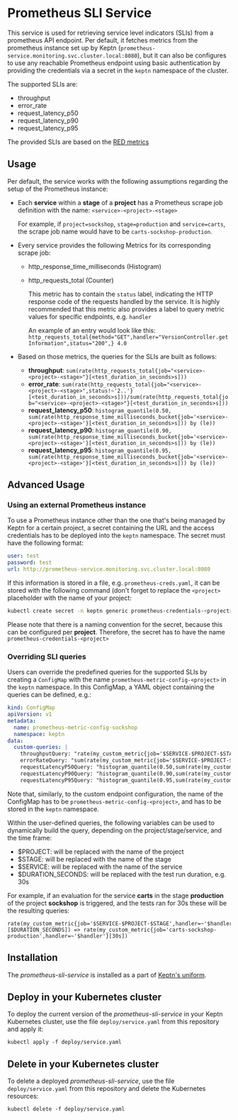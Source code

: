# Prometheus SLI Service

This service is used for retrieving service level indicators (SLIs) from a prometheus API endpoint. Per default, it fetches metrics from the prometheus instance set up by Keptn
(`prometheus-service.monitoring.svc.cluster.local:8080`), but it can also be configures to use any reachable Prometheus endpoint using basic authentication by providing the credentials
via a secret in the `keptn` namespace of the cluster.

The supported SLIs are:

 - throughput
 - error_rate
 - request_latency_p50
 - request_latency_p90
 - request_latency_p95
 
The provided SLIs are based on the [RED metrics](https://grafana.com/files/grafanacon_eu_2018/Tom_Wilkie_GrafanaCon_EU_2018.pdf)

## Usage 

Per default, the service works with the following assumptions regarding the setup of the Prometheus instance:

 - Each **service** within a **stage** of a **project** has a Prometheus scrape job definition with the name: `<service>-<project>-<stage>`

    For example, if `project=sockshop`, `stage=production` and `service=carts`, the scrape job name would have to be `carts-sockshop-production`.
    
 - Every service provides the following Metrics for its corresponding scrape job:
     - http_response_time_milliseconds (Histogram)
     - http_requests_total (Counter)
     
       This metric has to contain the `status` label, indicating the HTTP response code of the requests handled by the service.
       It is highly recommended that this metric also provides a label to query metric values for specific endpoints, e.g. `handler`
       
       An example of an entry would look like this: `http_requests_total{method="GET",handler="VersionController.getInformation",status="200",} 4.0`
       
 - Based on those metrics, the queries for the SLIs are built as follows:
 
   - **throughput**: `sum(rate(http_requests_total{job="<service>-<project>-<stage>"}[<test_duration_in_seconds>s]))`
   - **error_rate**: `sum(rate(http_requests_total{job="<service>-<project>-<stage>",status!~'2..'}[<test_duration_in_seconds>s]))/sum(rate(http_requests_total{job="<service>-<project>-<stage>"}[<test_duration_in_seconds>s]))`
   - **request_latency_p50**: `histogram_quantile(0.50, sum(rate(http_response_time_milliseconds_bucket{job='<service>-<project>-<stage>'}[<test_duration_in_seconds>s])) by (le))`
   - **request_latency_p90**: `histogram_quantile(0.90, sum(rate(http_response_time_milliseconds_bucket{job='<service>-<project>-<stage>'}[<test_duration_in_seconds>s])) by (le))`
   - **request_latency_p95**: `histogram_quantile(0.95, sum(rate(http_response_time_milliseconds_bucket{job='<service>-<project>-<stage>'}[<test_duration_in_seconds>s])) by (le))` 
   
## Advanced Usage

### Using an external Prometheus instance
To use a Prometheus instance other than the one that's being managed by Keptn for a certain project, a secret containing the URL and the access credentials has to be deployed into the `keptn` namespace. The secret must have the following format:

```yaml
user: test
password: test
url: http://prometheus-service.monitoring.svc.cluster.local:8080
```

If this information is stored in a file, e.g. `prometheus-creds.yaml`, it can be stored with the following command (don't forget to replace the `<project>` placeholder with the name of your project:

```bash
kubectl create secret -n keptn generic prometheus-credentials-<project> --from-file=prometheus-credentials=./mock_secret.yaml
```

Please note that there is a naming convention for the secret, because this can be configured per **project**. Therefore, the secret has to have the name `prometheus-credentials-<project>`


### Overriding SLI queries

Users can override the predefined queries for the supported SLIs by creating a `ConfigMap` with the name `prometheus-metric-config-<project>` in the `keptn` namespace.
In this ConfigMap, a YAML object containing the queries can be defined, e.g.:

```yaml
kind: ConfigMap
apiVersion: v1
metadata:
  name: prometheus-metric-config-sockshop
  namespace: keptn
data:
  custom-queries: |
    throughputQuery: "rate(my_custom_metric{job='$SERVICE-$PROJECT-$STAGE',handler=~'$handler'}[$DURATION_SECONDS])"
    errorRateQuery: "sum(rate(my_custom_metric{job='$SERVICE-$PROJECT-$STAGE',handler=~'$handler',status!~'2..'}[1s]))/sum(rate(my_custom_metric{job='$SERVICE-$PROJECT-$STAGE',handler=~'$handler'}[$DURATION_SECONDS]))"
    requestLatencyP50Query: "histogram_quantile(0.50,sum(rate(my_custom_response_time_metric{job='$SERVICE-$PROJECT-$STAGE'}[$DURATION_SECONDS]))by(le))"
    requestLatencyP90Query: "histogram_quantile(0.90,sum(rate(my_custom_response_time_metric{job='$SERVICE-$PROJECT-$STAGE'}[$DURATION_SECONDS]))by(le))"
    requestLatencyP95Query: "histogram_quantile(0.95,sum(rate(my_custom_response_time_metric{job='$SERVICE-$PROJECT-$STAGE'}[$DURATION_SECONDS]))by(le))"
```

Note that, similarly, to the custom endpoint configuration, the name of the ConfigMap has to be `prometheus-metric-config-<project>`, and has to be stored in the `keptn` namespace.

Within the user-defined queries, the following variables can be used to dynamically build the query, depending on the project/stage/service, and the time frame:

- $PROJECT: will be replaced with the name of the project
- $STAGE: will be replaced with the name of the stage
- $SERVICE: will be replaced with the name of the service
- $DURATION_SECONDS: will be replaced with the test run duration, e.g. 30s

For example, if an evaluation for the service **carts**  in the stage **production** of the project **sockshop** is triggered, and the tests ran for 30s these will be the resulting queries:

```
rate(my_custom_metric{job='$SERVICE-$PROJECT-$STAGE',handler=~'$handler'}[$DURATION_SECONDS]) => rate(my_custom_metric{job='carts-sockshop-production',handler=~'$handler'}[30s])
```

## Installation

The *prometheus-sli-service* is installed as a part of [Keptn's uniform](https://keptn.sh).

## Deploy in your Kubernetes cluster

To deploy the current version of the *prometheus-sli-service* in your Keptn Kubernetes cluster, use the file `deploy/service.yaml` from this repository and apply it:

```console
kubectl apply -f deploy/service.yaml
```

## Delete in your Kubernetes cluster

To delete a deployed *prometheus-sli-service*, use the file `deploy/service.yaml` from this repository and delete the Kubernetes resources:

```console
kubectl delete -f deploy/service.yaml
```
